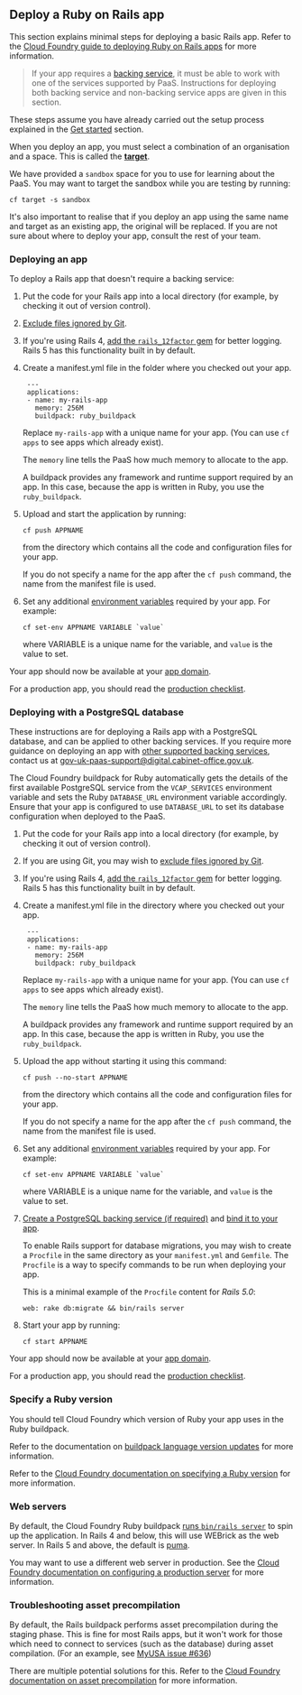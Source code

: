 ## Deploy a Ruby on Rails app

This section explains minimal steps for deploying a basic Rails app. Refer to the [Cloud Foundry guide to deploying Ruby on Rails apps](https://docs.cloudfoundry.org/buildpacks/ruby/gsg-ror.html) for more information.

> If your app requires a [backing service](/deploying_services/#deploy-a-backing-or-routing-service), it must be able to work with one of the services supported by PaaS. Instructions for deploying both backing service and non-backing service apps are given in this section.

These steps assume you have already carried out the setup process explained in the [Get started](/get_started.html#get-started) section.

When you deploy an app, you must select a combination of an organisation and a space. This is called the [**target**](/deploying_apps.html#set-a-target).

We have provided a ``sandbox`` space for you to use for learning about the PaaS. You may want to target the sandbox while you are testing by running:

``cf target -s sandbox``

It's also important to realise that if you deploy an app using the same name and target as an existing app, the original will be replaced. If you are not sure about where to deploy your app, consult the rest of your team.

### Deploying an app

To deploy a Rails app that doesn't require a backing service:

1. Put the code for your Rails app into a local directory (for example, by checking it out of version control).

1. [Exclude files ignored by Git](/deploying_apps.html#excluding-files).

1. If you're using Rails 4, [add the `rails_12factor` gem](https://github.com/heroku/rails_12factor#install) for better logging. Rails 5 has this functionality built in by default.

1. Create a manifest.yml file in the folder where you checked out your app.

        ---
        applications:
        - name: my-rails-app
          memory: 256M
          buildpack: ruby_buildpack

    Replace ``my-rails-app`` with a unique name for your app. (You can use ``cf apps`` to see apps which already exist).

    The `memory` line tells the PaaS how much memory to allocate to the app.

    A buildpack provides any framework and runtime support required by an app. In this case, because the app is written in Ruby, you use the ``ruby_buildpack``.

1. Upload and start the application by running:

    ```
    cf push APPNAME
    ```

    from the directory which contains all the code and configuration files for your app.

    If you do not specify a name for the app after the ``cf push`` command, the name from the manifest file is used.

1. Set any additional [environment variables](/deploying_apps.html#environment-variables) required by your app. For example:

    ```
    cf set-env APPNAME VARIABLE `value`
    ```

    where VARIABLE is a unique name for the variable, and `value` is the value to set.

Your app should now be available at your [app domain](/orgs_spaces_users.html#regions).

For a production app, you should read the [production checklist](/deploying_apps.html#production-checklist).

### Deploying with a PostgreSQL database

These instructions are for deploying a Rails app with a PostgreSQL database, and can be applied to other backing services. If you require more guidance on deploying an app with [other supported backing services](/deploying_services/#deploy-a-backing-or-routing-service), contact us at [gov-uk-paas-support@digital.cabinet-office.gov.uk](mailto:gov-uk-paas-support@digital.cabinet-office.gov.uk).

 The Cloud Foundry buildpack for Ruby automatically gets the details of the first available PostgreSQL service from the ``VCAP_SERVICES`` environment variable and sets the Ruby `DATABASE_URL` environment variable accordingly. Ensure that your app is configured to use `DATABASE_URL` to set its database configuration when deployed to the PaaS.

1. Put the code for your Rails app into a local directory (for example, by checking it out of version control).

1. If you are using Git, you may wish to [exclude files ignored by Git](/deploying_apps.html#excluding-files).

1. If you're using Rails 4, [add the `rails_12factor` gem](https://github.com/heroku/rails_12factor#install) for better logging. Rails 5 has this functionality built in by default.

1. Create a manifest.yml file in the directory where you checked out your app.

        ---
        applications:
        - name: my-rails-app
          memory: 256M
          buildpack: ruby_buildpack

    Replace ``my-rails-app`` with a unique name for your app. (You can use ``cf apps`` to see apps which already exist).

    The `memory` line tells the PaaS how much memory to allocate to the app.

    A buildpack provides any framework and runtime support required by an app. In this case, because the app is written in Ruby, you use the ``ruby_buildpack``.


1. Upload the app without starting it using this command:

    ```
    cf push --no-start APPNAME
    ```

    from the directory which contains all the code and configuration files for your app.

    If you do not specify a name for the app after the ``cf push`` command, the name from the manifest file is used.


1. Set any additional [environment variables](/deploying_apps.html#environment-variables) required by your app. For example:

    ```
    cf set-env APPNAME VARIABLE `value`
    ```

    where VARIABLE is a unique name for the variable, and `value` is the value to set.


1. [Create a PostgreSQL backing service (if required)](/deploying_services/postgresql/#set-up-a-postgresql-service) and [bind it to your app](/deploying_services/postgresql/#bind-a-postgresql-service-to-your-app).

    To enable Rails support for database migrations, you may wish to create a `Procfile` in the same directory as your `manifest.yml` and `Gemfile`. The `Procfile` is a way to specify commands to be run when deploying your app.

    This is a minimal example of the `Procfile` content for *Rails 5.0*:

    ```
    web: rake db:migrate && bin/rails server
    ```

1. Start your app by running:

    ```
    cf start APPNAME
    ```

Your app should now be available at your [app domain](/orgs_spaces_users.html#regions).

For a production app, you should read the [production checklist](/deploying_apps.html#production-checklist).

### Specify a Ruby version

You should tell Cloud Foundry which version of Ruby your app uses in the Ruby buildpack.

Refer to the documentation on [buildpack language version updates](deploying_apps.html#buildpack-language-version-updates) for more information.

Refer to the [Cloud Foundry documentation on specifying a Ruby version](https://docs.cloudfoundry.org/buildpacks/ruby/index.html#runtime) for more information.

### Web servers

By default, the Cloud Foundry Ruby buildpack [runs `bin/rails server`](https://github.com/cloudfoundry/ruby-buildpack/blob/1f0ac3ce10866390d161c3f27e71d64890859454/lib/language_pack/rails4.rb#L27)
to spin up the application. In Rails 4 and below, this will use WEBrick as the web
server. In Rails 5 and above, the default is
[puma](http://guides.rubyonrails.org/getting_started.html#starting-up-the-web-server).

You may want to use a different web server in production. See the [Cloud Foundry documentation on configuring a production server](https://docs.cloudfoundry.org/buildpacks/prod-server.html) for more information.


### Troubleshooting asset precompilation

By default, the Rails buildpack performs asset precompilation during the staging phase. This is fine for
most Rails apps, but it won't work for those which need to connect to services (such as the database)
during asset compilation. (For an example, see [MyUSA issue #636](https://github.com/18F/myusa/issues/636))

There are multiple potential solutions for this. Refer to the
[Cloud Foundry documentation on asset precompilation](https://docs.cloudfoundry.org/buildpacks/ruby/ruby-tips.html#precompile) for more information.
